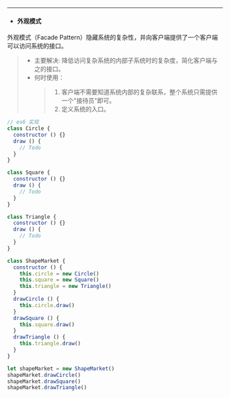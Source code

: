 ---
* #### 外观模式

外观模式（Facade Pattern）隐藏系统的复杂性，并向客户端提供了一个客户端可以访问系统的接口。

> * 主要解决: 降低访问复杂系统的内部子系统时的复杂度，简化客户端与之的接口。
> * 何时使用：
>   > 1. 客户端不需要知道系统内部的复杂联系，整个系统只需提供一个"接待员"即可。
>   > 2. 定义系统的入口。

```js
// es6 实现
class Circle {
  constructor () {}
  draw () {
    // Todo
  }
}

class Square {
  constructor () {}
  draw () {
    // Todo
  }
}

class Triangle {
  constructor () {}
  draw () {
    // Todo
  }
}

class ShapeMarket {
  constructor () {
    this.circle = new Circle()
    this.square = new Square()
    this.triangle = new Triangle()
  }
  drawCircle () {
    this.circle.draw()
  }
  drawSquare () {
    this.square.draw()
  }
  drawTriangle () {
    this.triangle.draw()
  }
}

let shapeMarket = new ShapeMarket()
shapeMarket.drawCircle()
shapeMarket.drawSquare()
shapeMarket.drawTriangle()
```
